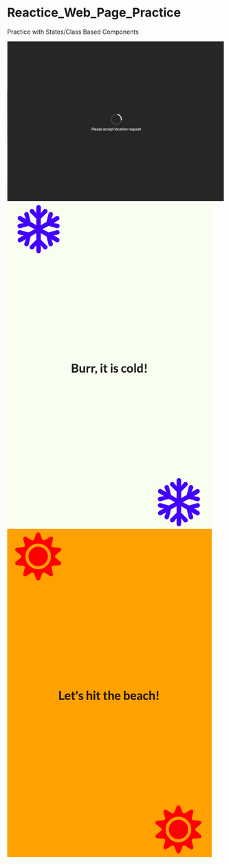# Reactice_Web_Page_Practice
Practice with States/Class Based Components

![Image](Loading.png)
![Image](Winter.png)
![Image](Summer.png)
